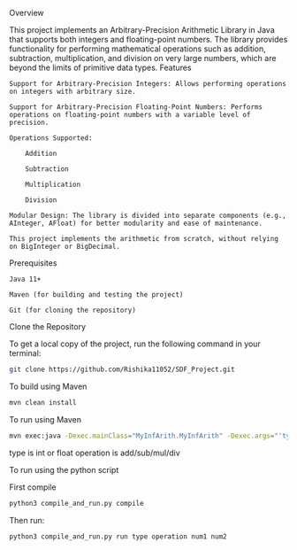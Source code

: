 Overview

This project implements an Arbitrary-Precision Arithmetic Library in Java that supports both integers and floating-point numbers. The library provides functionality for performing mathematical operations such as addition, subtraction, multiplication, and division on very large numbers, which are beyond the limits of primitive data types.
Features

    Support for Arbitrary-Precision Integers: Allows performing operations on integers with arbitrary size.

    Support for Arbitrary-Precision Floating-Point Numbers: Performs operations on floating-point numbers with a variable level of precision.

    Operations Supported:

        Addition

        Subtraction

        Multiplication

        Division

    Modular Design: The library is divided into separate components (e.g., AInteger, AFloat) for better modularity and ease of maintenance.

    This project implements the arithmetic from scratch, without relying on BigInteger or BigDecimal.

Prerequisites



    Java 11+

    Maven (for building and testing the project)

    Git (for cloning the repository)

Clone the Repository

To get a local copy of the project, run the following command in your terminal:

```bash
git clone https://github.com/Rishika11052/SDF_Project.git

```

To build using Maven
```bash
mvn clean install

```
To run using Maven
```bash
mvn exec:java -Dexec.mainClass="MyInfArith.MyInfArith" -Dexec.args="'type' 'operation' num1 num2 "
```
type is int or float
operation is add/sub/mul/div

To run using the python script

First compile
```bash
python3 compile_and_run.py compile
```

Then run:
```bash
python3 compile_and_run.py run type operation num1 num2
```

